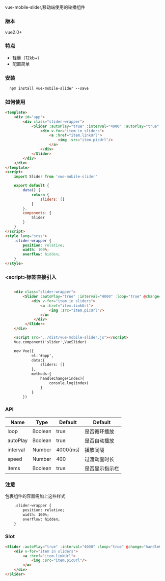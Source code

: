 vue-mobile-slider,移动端使用的轮播组件
### 版本
vue2.0+
### 特点
* 轻量（12kb+）
* 配置简单

### 安装

```html
  npm install vue-mobile-slider --save
```
### 如何使用

```html
<template>
    <div id="app">
        <div class="slider-wrapper">
            <Slider :autoPlay="true" :interval="4000" :autoPlay="true" :speend="400" items="false">
                <div v-for="item in sliders">
                    <a :href="item.linkUrl">
                        <img :src="item.picUrl"/>
                    </a>
                </div>
            </Slider>
        </div>
    </div>
</template>
<script>
    import Slider from 'vue-mobile-slider'

    export default {
        data() {
            return {
                sliders: []
            }
        },
        components: {
            Slider
        }
    }
</script>
<style lang="scss">
    .slider-wrapper {
        position: relative;
        width: 100%;
        overflow: hidden;
    }
</style>
```
###  \<script\>标签直接引入

```html

    <div class="slider-wrapper">
        <Slider :autoPlay="true" :interval="4000" :loop="true" @change="handleChange">
            <div v-for="item in sliders">
                <a :href="item.linkUrl">
                    <img :src="item.picUrl"/>
                </a>
             </div>
         </Slider>
    </div>

    <script src="../dist/vue-mobile-slider.js"></script>
    Vue.component('slider',VueSlider)

    new Vue({
            el:'#app',
            data:{
                sliders: []
            },
            methods:{
                handleChange(index){
                    console.log(index)
                }
            }
        })
```
### API

|Name|Type|Default|Default|
|---|:---:|---|---|
|loop|Boolean|true|是否循环播放|
|autoPlay|Boolean|true|是否自动播放|
|interval|Number|4000(ms)|播放间隔|
|speed|Number|400|过渡动画时长|
|items|Boolean|true|是否显示指示栏|

### 注意
包裹组件的容器需加上这些样式
```html
    .slider-wrapper {
        position: relative;
        width: 100%;
        overflow: hidden;
    }
```
### Slot

```html
<Slider :autoPlay="true" :interval="4000" :loop="true" @change="handleChange">
    <div v-for="item in sliders">
        <a :href="item.linkUrl">
            <img :src="item.picUrl"/>
        </a>
    </div>
</Slider>
```

